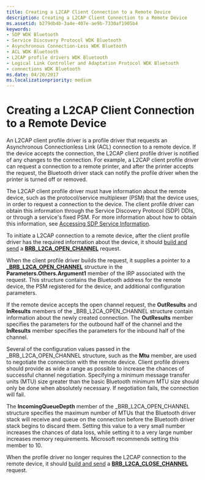 ```yaml
---
title: Creating a L2CAP Client Connection to a Remote Device
description: Creating a L2CAP Client Connection to a Remote Device
ms.assetid: b279db4b-3a4e-407e-ae9b-7330af1905b4
keywords:
- SDP WDK Bluetooth
- Service Discovery Protocol WDK Bluetooth
- Asynchronous Connection-Less WDK Bluetooth
- ACL WDK Bluetooth
- L2CAP profile drivers WDK Bluetooth
- Logical Link Controller and Adaptation Protocol WDK Bluetooth
- connections WDK Bluetooth
ms.date: 04/20/2017
ms.localizationpriority: medium
---
```


# Creating a L2CAP Client Connection to a Remote Device


An L2CAP client profile driver is a profile driver that requests an Asynchronous Connectionless Link (ACL) connection to a remote device. If the device accepts the connection, the L2CAP client profile driver is notified of any changes to the connection. For example, a L2CAP client profile driver can request a connection to a remote printer, and after the printer accepts the request, the Bluetooth driver stack can notify the profile driver when the printer is turned off or removed.

The L2CAP client profile driver must have information about the remote device, such as the protocol/service multiplexer (PSM) that the device uses, in order to request a connection to the device. The client profile driver can obtain this information through the Service Discovery Protocol (SDP) DDIs, or through a service's fixed PSM. For more information about how to obtain this information, see [Accessing SDP Service Information](accessing-sdp-service-information.md).

To initiate a L2CAP connection to a remote device, after the client profile driver has the required information about the device, it should [build and send](building-and-sending-a-brb.md) a [**BRB\_L2CA\_OPEN\_CHANNEL**](/previous-versions/ff536615(v=vs.85)) request.

When the client profile driver builds the request, it supplies a pointer to a [**\_BRB\_L2CA\_OPEN\_CHANNEL**](/windows-hardware/drivers/ddi/bthddi/ns-bthddi-_brb_l2ca_open_channel) structure in the **Parameters.Others.Argument1** member of the IRP associated with the request. This structure contains the Bluetooth address for the remote device, the PSM registered for the device, and additional configuration parameters.

If the remote device accepts the open channel request, the **OutResults** and **InResults** members of the \_BRB\_L2CA\_OPEN\_CHANNEL structure contain information about the newly created connection. The **OutResults** member specifies the parameters for the outbound half of the channel and the **InResults** member specifies the parameters for the inbound half of the channel.

Several of the configuration values passed in the \_BRB\_L2CA\_OPEN\_CHANNEL structure, such as the **Mtu** member, are used to negotiate the connection with the remote device. Client profile drivers should provide as wide a range as possible to increase the chances of successful channel negotiation. Specifying a minimum message transfer units (MTU) size greater than the basic Bluetooth minimum MTU size should only be done when absolutely necessary. If negotiation fails, the connection will fail.

The **IncomingQueueDepth** member of the \_BRB\_L2CA\_OPEN\_CHANNEL structure specifies the maximum number of MTUs that the Bluetooth driver stack will receive and queue on the connection before the Bluetooth driver stack begins to discard them. Setting this value to a very small number increases the chances of data loss, while setting it to a very large number increases memory requirements. Microsoft recommends setting this member to 10.

When the profile driver no longer requires the L2CAP connection to the remote device, it should [build and send](building-and-sending-a-brb.md) a [**BRB\_L2CA\_CLOSE\_CHANNEL**](/previous-versions/ff536614(v=vs.85)) request.

 

